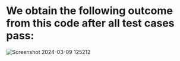 <h1>We obtain the following outcome from this code after all test cases pass:</h1>

![Screenshot 2024-03-09 125212](https://github.com/bh-uv-an/Geeks-for-Geeks-Problem-Of-The-Day/assets/98102293/a453f0c0-9e09-41f1-b590-57ec263773ae)
